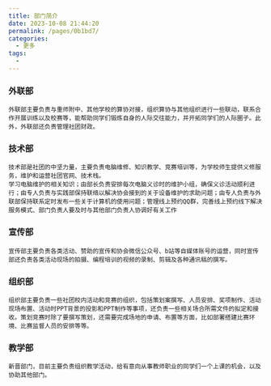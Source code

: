 ```yaml
---
title: 部门简介
date: 2023-10-08 21:44:20
permalink: /pages/0b1bd7/
categories:
  - 更多
tags:
  - 
---
```

### 外联部
    外联部主要负责与重师附中、其他学校的算协对接，组织算协与其他组织进行一些联动，联系合作开展训练以及校赛等，能帮助同学们锻炼自身的人际交往能力，并开拓同学们的人际圈子。此外，外联部还负责管理社团财政。

### 技术部
    技术部是社团的中坚力量，主要负责电脑维修、知识教学、竞赛培训等，为学校师生提供义修服务，维护和运营社团官网、技术栈。
    学习电脑维护的相关知识；由部长负责安排每次电脑义诊时的维护小组，确保义诊活动顺利进行；由专人负责与实践部保持联络以解决协会接到的关于设备维护的求助问题；由专人负责与外联部保持联系定时发布一些关于计算机的使用问题；管理线上预约QQ群，完善线上预约线下解决服务模式、部门负责人要及时与其他部门负责人协调好有关工作

### 宣传部
    宣传部主要负责各类活动、赞助的宣传和协会微信公众号、b站等自媒体账号的运营，同时宣传部还负责各类活动现场的拍摄、编程培训的视频的录制、剪辑及各种通讯稿的撰写。

### 组织部
    组织部主要负责一些社团校内活动和竞赛的组织，包括策划案撰写、人员安排、奖项制作、活动现场布置、活动时PPT背景的投影和PPT制作等事项，还负责一些相关场合所需文件的拟定和接收。策划竞赛时除了要撰写策划，还需要完成场地的申请、布置等方面，比如部署搭建比赛环境、比赛监督人员的安排等等。

### 教学部

    新晋部门，目前主要负责组织教学活动，给有意向从事教师职业的同学们一个上课的机会，以及协助其他部门。